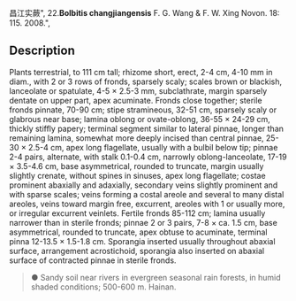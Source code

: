 昌江实蕨",
22.**Bolbitis changjiangensis** F. G. Wang & F. W. Xing Novon. 18: 115. 2008.",

## Description
Plants terrestrial, to 111 cm tall; rhizome short, erect, 2-4 cm, 4-10 mm in diam., with 2 or 3 rows of fronds, sparsely scaly; scales brown or blackish, lanceolate or spatulate, 4-5 × 2.5-3 mm, subclathrate, margin sparsely dentate on upper part, apex acuminate. Fronds close together; sterile fronds pinnate, 70-90 cm; stipe stramineous, 32-51 cm, sparsely scaly or glabrous near base; lamina oblong or ovate-oblong, 36-55 × 24-29 cm, thickly stiffly papery; terminal segment similar to lateral pinnae, longer than remaining lamina, somewhat more deeply incised than central pinnae, 25-30 × 2.5-4 cm, apex long flagellate, usually with a bulbil below tip; pinnae 2-4 pairs, alternate, with stalk 0.1-0.4 cm, narrowly oblong-lanceolate, 17-19 × 3.5-4.6 cm, base asymmetrical, rounded to truncate, margin usually slightly crenate, without spines in sinuses, apex long flagellate; costae prominent abaxially and adaxially, secondary veins slightly prominent and with sparse scales; veins forming a costal areole and several to many distal areoles, veins toward margin free, excurrent, areoles with 1 or usually more, or irregular excurrent veinlets. Fertile fronds 85-112 cm; lamina usually narrower than in sterile fronds; pinnae 2 or 3 pairs, 7-8 × ca. 1.5 cm, base asymmetrical, rounded to truncate, apex obtuse to acuminate, terminal pinna 12-13.5 × 1.5-1.8 cm. Sporangia inserted usually throughout abaxial surface, arrangement acrostichoid, sporangia also inserted on abaxial surface of contracted pinnae in sterile fronds.

> ● Sandy soil near rivers in evergreen seasonal rain forests, in humid shaded conditions; 500-600 m. Hainan.
